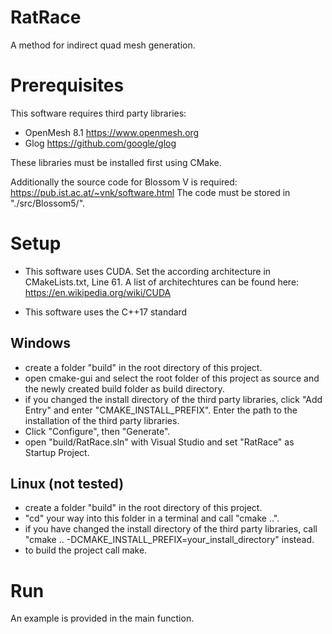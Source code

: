 # RatRace

A method for indirect quad mesh generation.

# Prerequisites

This software requires third party libraries:
- OpenMesh 8.1 https://www.openmesh.org
- Glog https://github.com/google/glog

These libraries must be installed first using CMake.

Additionally the source code for Blossom V is required: https://pub.ist.ac.at/~vnk/software.html
The code must be stored in "./src/Blossom5/".

# Setup
- This software uses CUDA. Set the according architecture in CMakeLists.txt, Line 61.
A list of architechtures can be found here: https://en.wikipedia.org/wiki/CUDA

- This software uses the C++17 standard

## Windows
- create a folder "build" in the root directory of this project.
- open cmake-gui and select the root folder of this project as source and the newly created build folder as build directory.
- if you changed the install directory of the third party libraries, click "Add Entry" and enter "CMAKE_INSTALL_PREFIX". Enter the path to the installation of the third party libraries.
- Click "Configure", then "Generate".
- open "build/RatRace.sln" with Visual Studio and set "RatRace" as Startup Project.

## Linux (not tested)
- create a folder "build" in the root directory of this project.
- "cd" your way into this folder in a terminal and call "cmake ..".
- if you have changed the install directory of the third party libraries, call "cmake .. -DCMAKE_INSTALL_PREFIX=your_install_directory" instead.
- to build the project call make.

# Run
An example is provided in the main function.